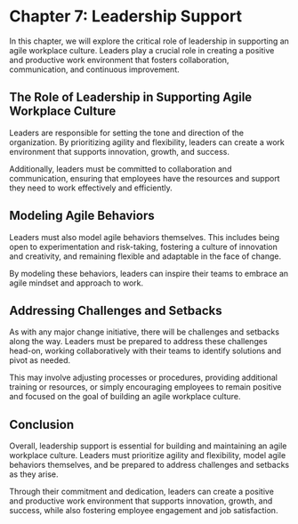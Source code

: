 Chapter 7: Leadership Support
=============================

In this chapter, we will explore the critical role of leadership in supporting an agile workplace culture. Leaders play a crucial role in creating a positive and productive work environment that fosters collaboration, communication, and continuous improvement.

The Role of Leadership in Supporting Agile Workplace Culture
------------------------------------------------------------

Leaders are responsible for setting the tone and direction of the organization. By prioritizing agility and flexibility, leaders can create a work environment that supports innovation, growth, and success.

Additionally, leaders must be committed to collaboration and communication, ensuring that employees have the resources and support they need to work effectively and efficiently.

Modeling Agile Behaviors
------------------------

Leaders must also model agile behaviors themselves. This includes being open to experimentation and risk-taking, fostering a culture of innovation and creativity, and remaining flexible and adaptable in the face of change.

By modeling these behaviors, leaders can inspire their teams to embrace an agile mindset and approach to work.

Addressing Challenges and Setbacks
----------------------------------

As with any major change initiative, there will be challenges and setbacks along the way. Leaders must be prepared to address these challenges head-on, working collaboratively with their teams to identify solutions and pivot as needed.

This may involve adjusting processes or procedures, providing additional training or resources, or simply encouraging employees to remain positive and focused on the goal of building an agile workplace culture.

Conclusion
----------

Overall, leadership support is essential for building and maintaining an agile workplace culture. Leaders must prioritize agility and flexibility, model agile behaviors themselves, and be prepared to address challenges and setbacks as they arise.

Through their commitment and dedication, leaders can create a positive and productive work environment that supports innovation, growth, and success, while also fostering employee engagement and job satisfaction.
